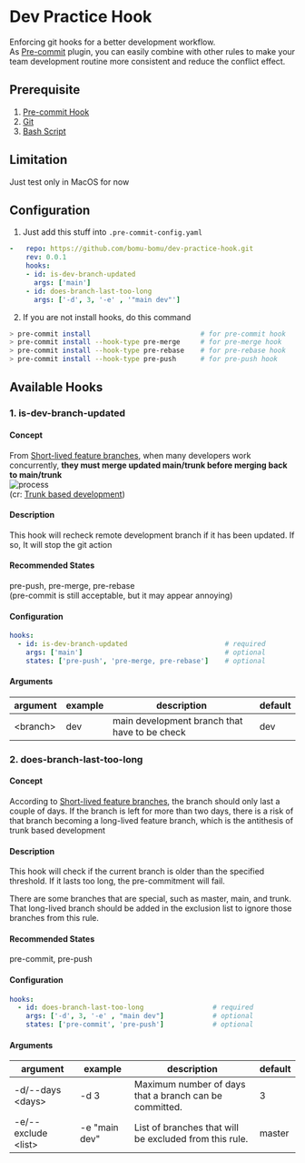 # Dev Practice Hook

Enforcing git hooks for a better development workflow.  
As [Pre-commit](https://pre-commit.com) plugin, you can easily combine with other rules to make your team development routine more consistent and reduce the conflict effect.

## Prerequisite
1. [Pre-commit Hook](https://pre-commit.com)
2. [Git](https://git-scm.com)
3. [Bash Script](https://www.gnu.org/software/bash/)

## Limitation
Just test only in MacOS for now

## Configuration
1. Just add this stuff into `.pre-commit-config.yaml`
```yaml
-   repo: https://github.com/bomu-bomu/dev-practice-hook.git
    rev: 0.0.1
    hooks:
    - id: is-dev-branch-updated
      args: ['main']
    - id: does-branch-last-too-long
      args: ['-d', 3, '-e' , '"main dev"']
```

2. If you are not install hooks, do this command
```sh
> pre-commit install                           # for pre-commit hook
> pre-commit install --hook-type pre-merge     # for pre-merge hook
> pre-commit install --hook-type pre-rebase    # for pre-rebase hook
> pre-commit install --hook-type pre-push      # for pre-push hook
```


## Available Hooks
### 1. is-dev-branch-updated
#### Concept
From [Short-lived feature branches](https://trunkbaseddevelopment.com/short-lived-feature-branches/), when many developers work concurrently, **they must merge updated main/trunk before merging back to main/trunk**  
![process](https://trunkbaseddevelopment.com/short-lived-feature-branches/slfb_pull-push.png)  
(cr: [Trunk based development](https://trunkbaseddevelopment.com))  

#### Description
This hook will recheck remote development branch if it has been updated.
If so, It will stop the git action  

#### Recommended States
pre-push, pre-merge, pre-rebase  
(pre-commit is still acceptable, but it may appear annoying)

#### Configuration
```yaml
hooks:
  - id: is-dev-branch-updated                        # required
    args: ['main']                                   # optional
    states: ['pre-push', 'pre-merge, pre-rebase']    # optional
```
#### Arguments
| argument       | example | description                                   | default |
|----------------|---------|-----------------------------------------------|---------|
| &lt;branch&gt; | dev     | main development branch that have to be check | dev     |


  
### 2. does-branch-last-too-long
#### Concept
According to [Short-lived feature branches](https://trunkbaseddevelopment.com/short-lived-feature-branches/), the branch should only last a couple of days.  If the branch is left for more than two days, there is a risk of that branch becoming a long-lived feature branch, which is the antithesis of trunk based development
#### Description
This hook will check if the current branch is older than the specified threshold.
If it lasts too long, the pre-commitment will fail.

There are some branches that are special, such as master, main, and trunk. That long-lived branch should be added in the exclusion list to ignore those branches from this rule.

#### Recommended States
pre-commit, pre-push

#### Configuration
```yaml
hooks:
  - id: does-branch-last-too-long                 # required
    args: ['-d', 3, '-e' , "main dev"]            # optional
    states: ['pre-commit', 'pre-push']            # optional
```
#### Arguments
| argument                  | example       | description                                            | default |
|---------------------------|---------------|--------------------------------------------------------|---------|
| -d/--days &lt;days&gt;    | -d 3          | Maximum number of days that a branch can be committed. | 3       |
| -e/--exclude &lt;list&gt; | -e "main dev" | List of branches that will be excluded from this rule. | master  |
 